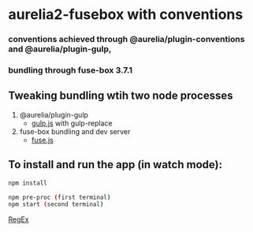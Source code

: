 # aurelia2-fusebox with conventions

### conventions achieved through @aurelia/plugin-conventions and @aurelia/plugin-gulp, 
### bundling through fuse-box 3.7.1

## Tweaking bundling wtih two node processes 
1. @aurelia/plugin-gulp
    - [gulp.js](gulp.js) with gulp-replace
2. fuse-box bundling and dev server
    - [fuse.js](fuse.js)

## To install and run the app (in watch mode):

```bash
npm install

npm pre-proc (first terminal)
npm start (second terminal)
```

[RegEx](https://regex101.com/r/vtMD1I/1)